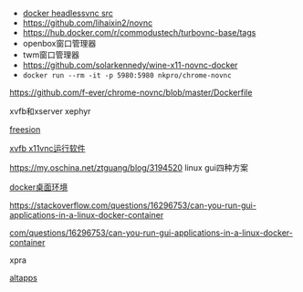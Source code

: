 * [docker headlessvnc src](https://github.com/yunwan1x/docker-headless-vnc-container.git)
* https://github.com/lihaixin2/novnc
* https://hub.docker.com/r/commodustech/turbovnc-base/tags
* openbox窗口管理器
* twm窗口管理器
* https://github.com/solarkennedy/wine-x11-novnc-docker
* `docker run --rm -it -p 5980:5980 nkpro/chrome-novnc`

https://github.com/f-ever/chrome-novnc/blob/master/Dockerfile

xvfb和xserver  xephyr

[freesion](https://www.freesion.com/article/575964344/)

[xvfb x11vnc运行软件](https://www.infoq.cn/news/talk-about-docker-running-the-chinese-gui-software)

https://my.oschina.net/ztguang/blog/3194520 linux gui四种方案

[docker桌面环境](https://blog.zenozeng.com/post/2018-03-26-dockerize%E6%A1%8C%E9%9D%A2%E7%8E%AF%E5%A2%83/)

https://stackoverflow.com/questions/16296753/can-you-run-gui-applications-in-a-linux-docker-container

[com/questions/16296753/can-you-run-gui-applications-in-a-linux-docker-container](https://stackoverflow.com/questions/16296753/can-you-run-gui-applications-in-a-linux-docker-container)

xpra

[altapps](https://zh.altapps.net/soft/xpra)
